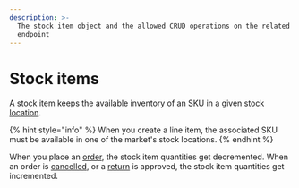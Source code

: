 ```yaml
---
description: >-
  The stock item object and the allowed CRUD operations on the related resource
  endpoint
---
```


# Stock items

A stock item keeps the available inventory of an [SKU](../skus/) in a given [stock location](../stock\_locations/).&#x20;

{% hint style="info" %}
When you create a line item, the associated SKU must be available in one of the market's stock locations.
{% endhint %}

When you place an [order](../orders/), the stock item quantities get decremented. When an order is [cancelled](../voids/), or a [return](../returns/) is approved, the stock item quantities get incremented.
